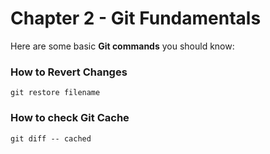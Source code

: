 # Chapter 2 - Git Fundamentals

Here are some basic **Git commands** you should know:

### How to Revert Changes

```
git restore filename
```

### How to check Git Cache

```
git diff -- cached
```
